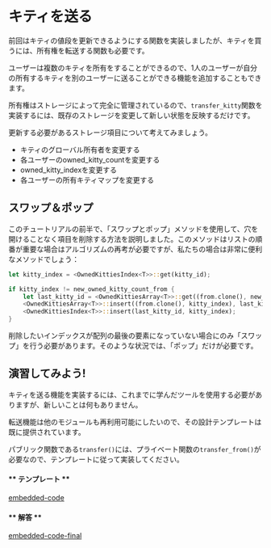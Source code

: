 キティを送る
===

前回はキティの値段を更新できるようにする関数を実装しましたが、キティを買うには、所有権を転送する関数も必要です。

ユーザーは複数のキティを所有をすることができるので、1人のユーザーが自分の所有するキティを別のユーザーに送ることができる機能を追加することもできます。

所有権はストレージによって完全に管理されているので、`transfer_kitty`関数を実装するには、既存のストレージを変更して新しい状態を反映するだけです。

更新する必要があるストレージ項目について考えてみましょう。

 - キティのグローバル所有者を変更する
 - 各ユーザーのowned_kitty_countを変更する
 - owned_kitty_indexを変更する
 - 各ユーザーの所有キティマップを変更する

## スワップ＆ポップ

このチュートリアルの前半で、「スワップとポップ」メソッドを使用して、穴を開けることなく項目を削除する方法を説明しました。このメソッドはリストの順番が重要な場合はアルゴリズムの再考が必要ですが、私たちの場合は非常に便利なメソッドでしょう：

```rust
let kitty_index = <OwnedKittiesIndex<T>>::get(kitty_id);

if kitty_index != new_owned_kitty_count_from {
    let last_kitty_id = <OwnedKittiesArray<T>>::get((from.clone(), new_owned_kitty_count_from));
    <OwnedKittiesArray<T>>::insert((from.clone(), kitty_index), last_kitty_id);
    <OwnedKittiesIndex<T>>::insert(last_kitty_id, kitty_index);
}
```

削除したいインデックスが配列の最後の要素になっていない場合にのみ「スワップ」を行う必要があります。そのような状況では、「ポップ」だけが必要です。

## 演習してみよう!

キティを送る機能を実装するには、これまでに学んだツールを使用する必要がありますが、新しいことは何もありません。

転送機能は他のモジュールも再利用可能にしたいので、その設計テンプレートは既に提供されています。

パブリック関数である`transfer()`には、プライベート関数の`transfer_from()`が必要なので、テンプレートに従って実装してください。

<!-- tabs:start -->

#### ** テンプレート **

[embedded-code](../../3/assets/3.2-template.rs ':include :type=code embed-template')

#### ** 解答 **

[embedded-code-final](../../3/assets/3.2-finished-code.rs ':include :type=code embed-final')

<!-- tabs:end -->
